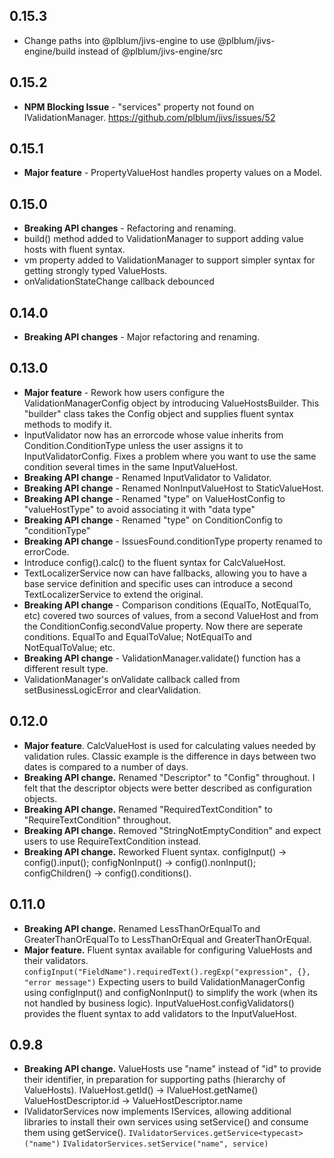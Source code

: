 ## 0.15.3
- Change paths into @plblum/jivs-engine to use @plblum/jivs-engine/build instead of @plblum/jivs-engine/src
## 0.15.2
- **NPM Blocking Issue** - "services" property not found on IValidationManager. https://github.com/plblum/jivs/issues/52
## 0.15.1
- **Major feature** - PropertyValueHost handles property values on a Model.
## 0.15.0
- **Breaking API changes** - Refactoring and renaming.
- build() method added to ValidationManager to support adding value hosts with fluent syntax.
- vm property added to ValidationManager to support simpler syntax for getting strongly typed ValueHosts.
- onValidationStateChange callback debounced
## 0.14.0
- **Breaking API changes** - Major refactoring and renaming.
## 0.13.0
- **Major feature** - Rework how users configure the ValidationManagerConfig object by
  introducing ValueHostsBuilder. This "builder" class takes the Config object and
  supplies fluent syntax methods to modify it.
- InputValidator now has an errorcode whose value inherits from Condition.ConditionType
  unless the user assigns it to InputValidatorConfig. Fixes a problem where you want
  to use the same condition several times in the same InputValueHost.
- **Breaking API change** - Renamed InputValidator to Validator.
- **Breaking API change** - Renamed NonInputValueHost to StaticValueHost.
- **Breaking API change** - Renamed "type" on ValueHostConfig to "valueHostType" to avoid associating it with "data type"
- **Breaking API change** - Renamed "type" on ConditionConfig to "conditionType"
- **Breaking API change** - IssuesFound.conditionType property renamed to errorCode.
- Introduce config().calc() to the fluent syntax for CalcValueHost.
- TextLocalizerService now can have fallbacks, allowing you to have a base service definition
  and specific uses can introduce a second TextLocalizerService to extend the original.
- **Breaking API change** - Comparison conditions (EqualTo, NotEqualTo, etc) covered two sources
  of values, from a second ValueHost and from the ConditionConfig.secondValue property.
  Now there are seperate conditions. EqualTo and EqualToValue; NotEqualTo and NotEqualToValue; etc.
- **Breaking API change** - ValidationManager.validate() function has a different result type.
- ValidationManager's onValidate callback called from setBusinessLogicError and clearValidation.
## 0.12.0
- **Major feature**. CalcValueHost is used for calculating values needed by validation rules. Classic example is the difference in days between two dates is compared to a number of days.
- **Breaking API change.** Renamed "Descriptor" to "Config" throughout. I felt that the descriptor objects
were better described as configuration objects.
- **Breaking API change.** Renamed "RequiredTextCondition" to "RequireTextCondition" throughout.
- **Breaking API change.** Removed "StringNotEmptyCondition" and expect users to use RequireTextCondition instead.
- **Breaking API change.** Reworked Fluent syntax. configInput() -> config().input(); configNonInput() -> config().nonInput();
configChildren() -> config().conditions().
## 0.11.0
- **Breaking API change.** Renamed LessThanOrEqualTo and GreaterThanOrEqualTo to 
LessThanOrEqual and GreaterThanOrEqual.
- **Major feature.** Fluent syntax available for configuring ValueHosts and their validators.
  `configInput("FieldName").requiredText().regExp("expression", {}, "error message")`
  Expecting users to build ValidationManagerConfig using configInput() and configNonInput()
  to simplify the work (when its not handled by business logic).
  InputValueHost.configValidators() provides the fluent syntax to add validators to 
  the InputValueHost.
## 0.9.8
- **Breaking API change.** ValueHosts use "name" instead of "id" to provide their identifier, in preparation for supporting paths (hierarchy of ValueHosts).
  IValueHost.getId() -> IValueHost.getName()
  ValueHostDescriptor.id -> ValueHostDescriptor.name
- IValidatorServices now implements IServices, allowing additional libraries to install their own services using setService()
  and consume them using getService().
  `IValidatorServices.getService<typecast>("name")`
  `IValidatorServices.setService("name", service)`